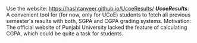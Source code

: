 Use the website: https://hashtanveer.github.io/UcoeResults/
***UcoeResults***: A convenient tool for (for now, only for UCoE) students to fetch all previous semester's results with both, SGPA and CGPA grading systems.
Motivation: The official website of Punjabi University lacked the feature of calculating CGPA, which could be quite a task for students.
